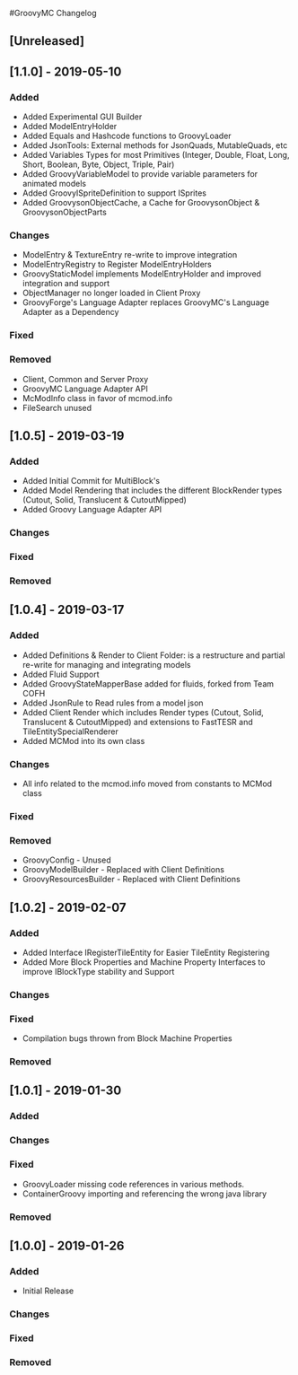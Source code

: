 #GroovyMC Changelog

## [Unreleased]

## [1.1.0] - 2019-05-10
### Added
- Added Experimental GUI Builder
- Added ModelEntryHolder
- Added Equals and Hashcode functions to GroovyLoader
- Added JsonTools: External methods for JsonQuads, MutableQuads, etc
- Added Variables Types for most Primitives (Integer, Double, Float, Long, Short, Boolean, Byte, Object, Triple, Pair)
- Added GroovyVariableModel to provide variable parameters for animated models
- Added GroovyISpriteDefinition to support ISprites
- Added GroovysonObjectCache, a Cache for GroovysonObject & GroovysonObjectParts
### Changes
- ModelEntry & TextureEntry re-write to improve integration
- ModelEntryRegistry to Register ModelEntryHolders
- GroovyStaticModel implements ModelEntryHolder and improved integration and support
- ObjectManager no longer loaded in Client Proxy
- GroovyForge's Language Adapter replaces GroovyMC's Language Adapter as a Dependency
### Fixed
### Removed
- Client, Common and Server Proxy
- GroovyMC Language Adapter API
- McModInfo class in favor of mcmod.info
- FileSearch unused

## [1.0.5] - 2019-03-19
### Added
- Added Initial Commit for MultiBlock's
- Added Model Rendering that includes the different BlockRender types (Cutout, Solid, Translucent & CutoutMipped)
- Added Groovy Language Adapter API
### Changes
### Fixed
### Removed

## [1.0.4] - 2019-03-17
### Added
- Added Definitions & Render to Client Folder: is a restructure and partial re-write for managing and integrating models
- Added Fluid Support
- Added GroovyStateMapperBase added for fluids, forked from Team COFH
- Added JsonRule to Read rules from a model json
- Added Client Render which includes Render types (Cutout, Solid, Translucent & CutoutMipped) and extensions to FastTESR and TileEntitySpecialRenderer
- Added MCMod into its own class
### Changes
- All info related to the mcmod.info moved from constants to MCMod class
### Fixed
### Removed
- GroovyConfig - Unused
- GroovyModelBuilder - Replaced with Client Definitions
- GroovyResourcesBuilder - Replaced with Client Definitions

## [1.0.2] - 2019-02-07
### Added
- Added Interface IRegisterTileEntity for Easier TileEntity Registering
- Added More Block Properties and Machine Property Interfaces to improve IBlockType stability and Support
### Changes
### Fixed
- Compilation bugs thrown from Block Machine Properties
### Removed

## [1.0.1] - 2019-01-30
### Added
### Changes
### Fixed
- GroovyLoader missing code references in various methods.
- ContainerGroovy importing and referencing the wrong java library
### Removed

## [1.0.0] - 2019-01-26
### Added
- Initial Release
### Changes
### Fixed
### Removed
